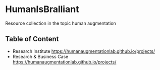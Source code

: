 # HumanIsBralliant
Resource collection in the topic human augmentation
## Table of Content
* Research Institute
https://humanaugmentationlab.github.io/projects/
* Research & Business Case
https://humanaugmentationlab.github.io/projects/
